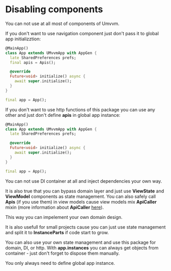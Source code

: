 # Disabling components

You can not use at all most of components of Umvvm.

If you don't want to use navigation component just don't pass it to global app initializztion:

```dart
@MainApp()
class App extends UMvvmApp with AppGen {
  late SharedPreferences prefs;
  final apis = Apis();

  @override
  Future<void> initialize() async {
    await super.initialize();
  }
}

final app = App();
```

If you don't want to use http functions of this package you can use any other and just don't define <b>apis</b> in global app instance:

```dart
@MainApp()
class App extends UMvvmApp with AppGen {
  late SharedPreferences prefs;

  @override
  Future<void> initialize() async {
    await super.initialize();
  }
}

final app = App();
```

You can not use DI container at all and inject dependencies your own way.

It is also true that you can bypass domain layer and just use <b>ViewState</b> and <b>ViewModel</b> components as state management.
You can also safely call <b>Apis</b> (if you use them) in view models cause view models mix <b>ApiCaller</b> mixin (more information about <b>ApiCaller</b> [here](./custom_instances.md)).

This way you can impelement your own domain design.

It is also usefull for small projects cause you can just use state management and split it to <b>InstanceParts</b> if code start to grow.

You can also use your own state management and use this package for domain, DI, or http. With <b>app.instances</b> you can always get objects from container - just don't forget to dispose them manually.

You only always need to define global app instance.
